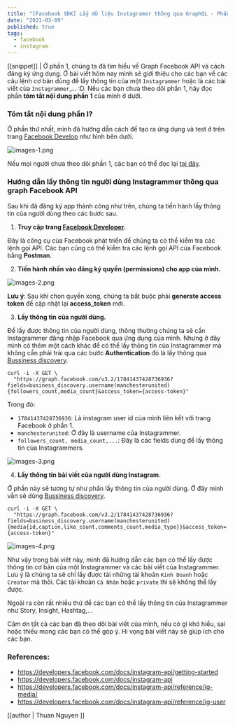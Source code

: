 ```yaml
---
title: "[Facebook SDK] Lấy dữ liệu Instagramer thông qua GraphQL - Phần 2"
date: "2021-03-09"
published: true
tags:
  - facebook
  - instagram
---
```


[[snippet]]
| Ở phần 1, chúng ta đã tìm hiểu về Graph Facebook API và cách đăng ký ứng dụng. Ở bài viết hôm nay mình sẽ giới thiệu cho các bạn về các câu lệnh cơ bản dùng để lấy thông tin của một `Instagrammer` hoặc là các bài viết của `Instagrammer`,... :D. Nếu các bạn chưa theo dõi phần 1, hãy đọc phần __tóm tắt nội dung phần 1__ của mình ở dưới.

### Tóm tắt nội dung phần I?

Ở phần thứ nhất, mình đã hướng dẫn cách để tạo ra ứng dụng và test ở trên trang [Facebook Develop](https://developers.facebook.com/) như hình bên dưới.

![images-1.png](/images-1.png)

Nếu mọi người chưa theo dõi phần 1, các bạn có thể đọc lại [tại đây](https://blog.tomosia.com/facebook-graph-facebook-api-phan-1/).

### Hướng dẫn lấy thông tin người dùng Instagrammer thông qua graph Facebook API


Sau khi đã đăng ký app thành công như trên, chúng ta tiến hành lấy thông tin của người dùng theo các bước sau.
  1. **Truy cập trang [Facebook Developer](https://developers.facebook.com/tools/explorer).**

  Đây là công cụ của Facebook phát triển để chúng ta có thể kiểm tra các lệnh gọi API. Các bạn cũng có thể kiểm tra các lệnh gọi API của Facebook bằng __Postman__.

  2. **Tiến hành nhấn vào đăng ký quyền (permissions) cho app của mình.**

  ![images-2.png](/images-2.png)

  __Lưu ý__: Sau khi chọn quyền xong, chúng ta bắt buộc phải __generate access token__ để cập nhật lại __access_token__ mới.

  3. **Lấy thông tin của người dùng.**

  Để lấy được thông tin của người dùng, thông thường chúng ta sẽ cần Instagrammer đăng nhập Facebook qua ứng dụng của mình. Nhưng ở đây mình có thêm một cách khác để có thể lấy thông tin của Instagrammer mà không cần phải trải qua các bước __Authentication__ đó là lấy thông qua [Bussiness discovery](https://developers.facebook.com/docs/instagram-api/guides/business-discovery/).

  ```
  curl -i -X GET \
    "https://graph.facebook.com/v3.2/17841437428736936?fields=business_discovery.username(manchesterunited){followers_count,media_count}&access_token={access-token}"
  ```

  Trong đó:
  - `17841437428736936`: Là instagram user id của mình liên kết với trang Facebook ở phần 1.
  - `manchesterunited`: Ở đây là username của Instagrammer.
  - `followers_count, media_count,...`: Đây là các fields dùng để lấy thông tin của Instagrammers.

  ![images-3.png](/images-3.png)<br>

  4. **Lấy thông tin bài viết của người dùng Instagram.**

  Ở phần này sẽ tương tự như phần lấy thông tin của người dùng. Ở đây mình vẫn sẽ dùng [Bussiness discovery](https://developers.facebook.com/docs/instagram-api/guides/business-discovery/).

  ```
  curl -i -X GET \
    "https://graph.facebook.com/v3.2/17841437428736936?fields=business_discovery.username(manchesterunited){media{id,caption,like_count,comments_count,media_type}}&access_token={access-token}"
  ```

  ![images-4.png](/images-4.png)<br>

Như vậy trong bài viêt này, mình đã hướng dẫn các bạn có thể lấy được thông tin cơ bản của một Instagrammer và các bài viết của Instagrammer. Lưu ý là chúng ta sẽ chỉ lấy được tài những tài khoản `Kinh Doanh` hoặc `Creator` mà thôi. Các tài khoản `Cá Nhân` hoặc `private` thì sẽ không thể lấy được.

Ngoài ra còn rất nhiều thứ để các bạn có thể lấy thông tin của Instagrammer như Story, Insight, Hashtag,...

Cảm ơn tất cả các bạn đã theo dõi bài viết của mình, nếu có gì khó hiểu, sai hoặc thiếu mong các bạn có thể góp ý. Hi vọng bài viết này sẽ giúp ích cho các bạn.

### References:
- https://developers.facebook.com/docs/instagram-api/getting-started
- https://developers.facebook.com/docs/instagram-api
- https://developers.facebook.com/docs/instagram-api/reference/ig-media/
- https://developers.facebook.com/docs/instagram-api/reference/ig-user

[[author | Thuan Nguyen ]]
